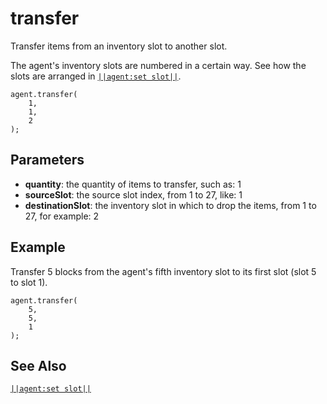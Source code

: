 # transfer

Transfer items from an inventory slot to another slot.

The agent's inventory slots are numbered in a certain way. See how the slots are arranged in [`||agent:set slot||`](/reference/agent/set-slot).

```sig
agent.transfer(
    1,
    1,
    2
);
```

## Parameters

* **quantity**: the quantity of items to transfer, such as: 1
* **sourceSlot**: the source slot index, from 1 to 27, like: 1
* **destinationSlot**: the inventory slot in which to drop the items, from 1 to 27, for example: 2

## Example

Transfer 5 blocks from the agent's fifth inventory slot to its first slot (slot 5 to slot 1).

```blocks
agent.transfer(
    5,
    5,
    1
);
```

## See Also

[`||agent:set slot||`](/reference/agent/set-slot)